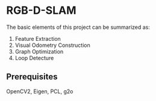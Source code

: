 # RGB-D-SLAM

The basic elements of this project can be summarized as:
1. Feature Extraction
2. Visual Odometry Construction
3. Graph Optimization
4. Loop Detecture

Prerequisites
---
OpenCV2, Eigen, PCL, g2o

